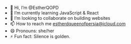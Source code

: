 - 👋 Hi, I’m @EstherQOPD
- 🌱 I’m currently learning JavaScript & React
- 💞️ I’m looking to collaborate on building websites
- 📫 How to reach me estherdqueenofpersia@icloud.com
- 😄 Pronouns: she/her
- ⚡ Fun fact: Silence is golden.


